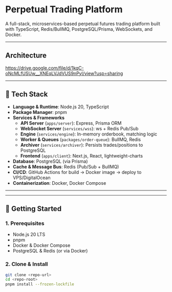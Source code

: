 # Perpetual Trading Platform

A full-stack, microservices-based perpetual futures trading platform built with TypeScript, Redis/BullMQ, PostgreSQL/Prisma, WebSockets, and Docker.

---

## Architecture

https://drive.google.com/file/d/1kqC-oNcMLfUSUw__XNEqLVJdVUS9nPyl/view?usp=sharing

---

## 🧰 Tech Stack

- **Language & Runtime**: Node.js 20, TypeScript  
- **Package Manager**: pnpm  
- **Services & Frameworks**  
  - **API Server** (`apps/server`): Express, Prisma ORM  
  - **WebSocket Server** (`services/wss`): ws + Redis Pub/Sub  
  - **Engine** (`services/engine`): In-memory orderbook, matching logic  
  - **Worker & Queues** (`packages/order-queue`): BullMQ, Redis  
  - **Archiver** (`services/archiver`): Persists trades/positions to PostgreSQL  
  - **Frontend** (`apps/client`): Next.js, React, lightweight-charts  
- **Database**: PostgreSQL (via Prisma)  
- **Cache & Message Bus**: Redis (Pub/Sub + BullMQ)  
- **CI/CD**: GitHub Actions for build → Docker image → deploy to VPS/DigitalOcean  
- **Containerization**: Docker, Docker Compose  

---

---

## 🚀 Getting Started

### 1. Prerequisites  
- Node.js 20 LTS  
- pnpm  
- Docker & Docker Compose  
- PostgreSQL & Redis (or via Docker)

### 2. Clone & Install

```bash
git clone <repo-url>
cd <repo-root>
pnpm install --frozen-lockfile

